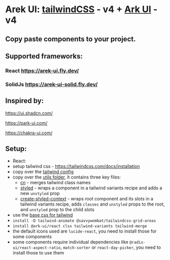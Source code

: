 # Arek UI: [tailwindCSS](https://tailwindcss.com/) - v4 + [Ark UI](https://ark-ui.com/) - v4

## Copy paste components to your project.

## Supported frameworks:

### React https://arek-ui.fly.dev/

### SolidJs https://arek-ui-solid.fly.dev/

## Inspired by:

https://ui.shadcn.com/

https://park-ui.com/

https://chakra-ui.com/

## Setup:

- React:
- setup tailwind css - https://tailwindcss.com/docs/installation
- copy over the [tailwind config](tailwind.config.ts)
- copy over the [utils folder](/app/components/utils/), it contains three key files:
  - [cn](/app/components/utils/cn.ts) - merges tailwind class names
  - [styled](/app/components/utils/styled.tsx) - wraps a component in a tailwind variants recipe and adds a new `unstyled` prop
  - [create-styled-context](/app/components/utils/create-styled-context.tsx) - wraps root component and its slots in a tailwind variants recipe, adds `classes` and `unstyled` props to the root, and `unstyled` prop to the child slots
- use the [base css for tailwind](/app/tailwind.css)
- `install -D tailwind-animate @savvywombat/tailwindcss-grid-areas`
- `install @ark-ui/react clsx tailwind-variants tailwind-merge`
- the default icons used are `lucide-react`, you need to install those for some components
- some components require individual dependencies like `@radix-ui/react-aspect-ratio`, `match-sorter` or `react-day-picker`, you need to install those to use them
